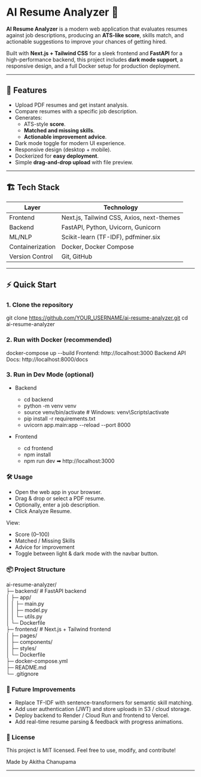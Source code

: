 # AI Resume Analyzer 🚀

**AI Resume Analyzer** is a modern web application that evaluates resumes against job descriptions, producing an **ATS-like score**, skills match, and actionable suggestions to improve your chances of getting hired.  

Built with **Next.js + Tailwind CSS** for a sleek frontend and **FastAPI** for a high-performance backend, this project includes **dark mode support**, a responsive design, and a full Docker setup for production deployment.  

---

## 🌟 Features

- Upload PDF resumes and get instant analysis.
- Compare resumes with a specific job description.
- Generates:
  - ATS-style **score**.
  - **Matched and missing skills**.
  - **Actionable improvement advice**.
- Dark mode toggle for modern UI experience.
- Responsive design (desktop + mobile).
- Dockerized for **easy deployment**.
- Simple **drag-and-drop upload** with file preview.

---



## 🏗 Tech Stack

| Layer        | Technology |
| ------------ | ---------- |
| Frontend     | Next.js, Tailwind CSS, Axios, next-themes |
| Backend      | FastAPI, Python, Uvicorn, Gunicorn |
| ML/NLP       | Scikit-learn (TF-IDF), pdfminer.six |
| Containerization | Docker, Docker Compose |
| Version Control | Git, GitHub |

---

## ⚡ Quick Start

### 1. Clone the repository
git clone https://github.com/YOUR_USERNAME/ai-resume-analyzer.git
cd ai-resume-analyzer

### 2. Run with Docker (recommended)

docker-compose up --build
Frontend: http://localhost:3000
Backend API Docs: http://localhost:8000/docs

### 3. Run in Dev Mode (optional)
- Backend
  - cd backend
  - python -m venv venv
  - source venv/bin/activate   # Windows: venv\Scripts\activate
  - pip install -r requirements.txt
  - uvicorn app.main:app --reload --port 8000

- Frontend
  - cd frontend
  - npm install
  - npm run dev
  ➡ http://localhost:3000

### 🛠 Usage

- Open the web app in your browser.
- Drag & drop or select a PDF resume.
- Optionally, enter a job description.
- Click Analyze Resume.

View:
- Score (0–100)
- Matched / Missing Skills
- Advice for improvement
- Toggle between light & dark mode with the navbar button.

### 📦 Project Structure
 

ai-resume-analyzer/<br>
├─ backend/              # FastAPI backend<br>
│  ├─ app/<br>
│  │  ├─ main.py<br>
│  │  ├─ model.py<br>
│  │  └─ utils.py<br>
│  └─ Dockerfile<br>
├─ frontend/             # Next.js + Tailwind frontend<br>
│  ├─ pages/<br>
│  ├─ components/<br>
│  ├─ styles/<br>
│  └─ Dockerfile<br>
├─ docker-compose.yml<br>
├─ README.md<br>
└─ .gitignore<br>

### 🚀 Future Improvements
- Replace TF-IDF with sentence-transformers for semantic skill matching.
- Add user authentication (JWT) and store uploads in S3 / cloud storage.
- Deploy backend to Render / Cloud Run and frontend to Vercel.
- Add real-time resume parsing & feedback with progress animations.


### 📜 License
This project is MIT licensed. Feel free to use, modify, and contribute!

Made by Akitha Chanupama



---




